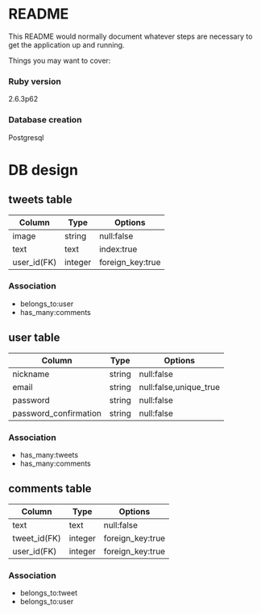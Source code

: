 # README

This README would normally document whatever steps are necessary to get the
application up and running.

Things you may want to cover:

### Ruby version
  2.6.3p62

### Database creation
  Postgresql

# DB design
## tweets table
|Column|Type|Options|
|---|---|---|
|image|string|null:false|
|text|text|index:true|
|user_id(FK)|integer|foreign_key:true|

### Association
- belongs_to:user
- has_many:comments

## user table
|Column|Type|Options|
|---|---|---|
|nickname|string|null:false|
|email|string|null:false,unique_true|
|password|string|null:false|
|password_confirmation|string|null:false|

### Association
- has_many:tweets
- has_many:comments

## comments table
|Column|Type|Options|
|---|---|---|
|text|text|null:false|
|tweet_id(FK)|integer|foreign_key:true|
|user_id(FK)|integer|foreign_key:true|

### Association
- belongs_to:tweet
- belongs_to:user